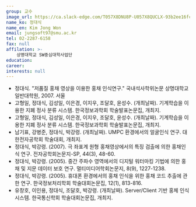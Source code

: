 ```yaml
---
group: 교수
image_url: https://ca.slack-edge.com/T057X8DNU8P-U057X8QUCLX-93b2ee16fc41-512
name_ko: 정대식
name_en: Kim Jong Won
email: jungsoft97@smu.ac.kr
tel: 02-2287-6158
fax: null
affilation: >-
    상명대학교 SW중심대학사업단
education:
career:
interests: null
---
```


- 정대식. "저품질 홍채 영상을 이용한 홍채 인식연구." 국내석사학위논문 상명대학교 일반대학원, 2007. 서울
- 고형일, 정대식, 김성일, 이은경, 이지우, 조달호, 윤성수. (개최날짜). 기계학습을 이용한 지폐 정사 분류 시스템. 한국정보과학회 학술발표논문집, 개최지.
- 고형일, 정대식, 김성일, 이은경, 이지우, 조달호, 윤성수. (개최날짜). 기계학습을 이용한 지폐 정사 분류 시스템. 한국정보과학회 학술발표논문집, 개최지.
- 남기표, 강병준, 정대식, 박강령. (개최날짜). UMPC 환경에서의 얼굴인식 연구. 대한전자공학회 학술대회, 개최지.
- 정대식, 박강령. (2007). 극 좌표계 원형 홍채영상에서의 특징 검출에 의한 홍채인식 연구. 전자공학회논문지-SP, 44(3), 48-60.
- 정대식, 박강령. (2005). 중간 주파수 영역에서의 디지털 워터마킹 기법에 의한 홍채 및 지문 데이터 보호 연구. 멀티미디어학회논문지, 8(9), 1227-1238.
- 정대식, 박강령. (2005). 휴대폰 환경에서의 홍채 인식을 위한 홍채 코드 추출에 관한 연구. 한국정보처리학회 학술대회논문집, 12(1), 813-816.
- 유창호, 이인용, 정대식, 조달호, 박강령. (개최날짜). Server/Client 기반 홍체 인식 시스템. 한국통신학회 학술대회논문집, 개최지.